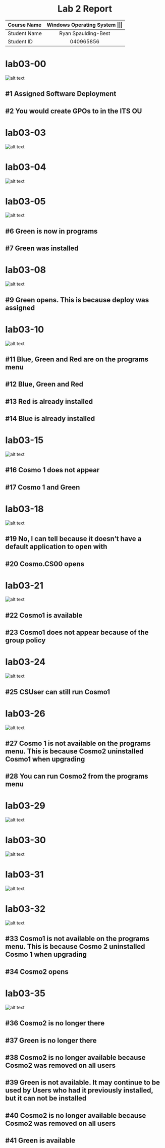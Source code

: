 <center> <h1> Lab 2 Report</h1> </center>

| **Course Name**  | **Windows Operating System \|\|\|**|
|:-------------| :-----------------------------:|
|Student Name  | Ryan Spaulding-Best            |
|Student ID    | 040965856                      |

# lab03-00
![alt text](Screenshots/lab03-00.jpg)
## #1 Assigned Software Deployment
## #2 You would create GPOs to in the ITS OU
# lab03-03
![alt text](Screenshots/lab03-03.jpg)
# lab03-04
![alt text](Screenshots/lab03-04.jpg)
# lab03-05
![alt text](Screenshots/lab03-05.jpg)
## #6 Green is now in programs
## #7 Green was installed
# lab03-08
![alt text](Screenshots/lab03-08.jpg)
## #9 Green opens. This is because deploy was assigned
# lab03-10
![alt text](Screenshots/lab03-10.jpg)
## #11 Blue, Green and Red are on the programs menu
## #12 Blue, Green and Red
## #13 Red is already installed
## #14 Blue is already installed
# lab03-15
![alt text](Screenshots/lab03-15.jpg)
## #16 Cosmo 1 does not appear
## #17 Cosmo 1 and Green
# lab03-18
![alt text](Screenshots/lab03-18.jpg)
## #19 No, I can tell because it doesn’t have a default application to open with
## #20 Cosmo.CS00 opens
# lab03-21
![alt text](Screenshots/lab03-21.jpg)
## #22 Cosmo1 is available
## #23 Cosmo1 does not appear because of the group policy
# lab03-24
![alt text](Screenshots/lab03-24.jpg)
## #25 CSUser can still run Cosmo1
# lab03-26
![alt text](Screenshots/lab03-26.jpg)
## #27 Cosmo 1 is not available on the programs menu. This is because Cosmo2 uninstalled Cosmo1 when upgrading
## #28 You can run Cosmo2 from the programs menu
# lab03-29
![alt text](Screenshots/lab03-29.jpg)
# lab03-30
![alt text](Screenshots/lab03-30.jpg)
# lab03-31
![alt text](Screenshots/lab03-31.jpg)
# lab03-32
![alt text](Screenshots/lab03-32.jpg)
## #33 Cosmo1 is not available on the programs menu. This is because Cosmo 2 uninstalled Cosmo 1 when upgrading
## #34 Cosmo2 opens
# lab03-35
![alt text](Screenshots/lab03-35.jpg)
## #36 Cosmo2 is no longer there
## #37 Green is no longer there
## #38 Cosmo2 is no longer available because Cosmo2 was removed on all users
## #39 Green is not available. It may continue to be used by Users who had it previously installed, but it can not be installed
## #40 Cosmo2 is no longer available because Cosmo2 was removed on all users
## #41 Green is available
